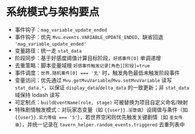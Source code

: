 # 系统模式与架构要点

- 事件钩子：`mag_variable_update_ended`
- 事件钩子：优先 `Mvu.events.VARIABLE_UPDATE_ENDED`，缺省回退 `'mag_variable_update_ended'`
- 变量路径：统一走 `stat_data`
- 阶段同步：基于好感度阈值计算目标阶段，`好感事件[0]` 单调递增
- 去重策略：脚本变量域根 `好感事件触发记录[角色][阶段]=true`
- 事件调度：`世界.随机事件[0] === '无'` 时，触发角色最低未触发阶段事件
- 变量访问：优先通过 `Mvu.getMvuVariable`/`Mvu.setMvuVariable` 读写 `stat_data.*`，以保证 `display_data`/`delta_data` 的一致更新；非 `stat_data` 域保持 lodash 读写
- 可定制点：`buildEventName(role, stage)` 可被替换为项目自定义命名/映射
- 特殊剧情触发模式：对玩家态变量（如 `{{user}}.淫堕值`）设阈值与条件（如 `{{user}}.实力等级 === 'S'`），若世界空闲则优先触发关键剧情（如 `圣女传承`），并统一记录在 `tavern_helper.random_events.triggered` 去重列表中
